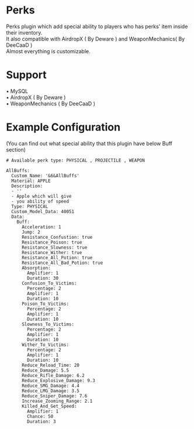 # Perks
Perks plugin which add special ability to players who has perks' item inside their inventory.\
It also compatible with AirdropX ( By Deware ) and WeaponMechanics( By DeeCaaD )\
Almost everything is customizable.

# Support
 • MySQL\
 • AirdropX ( By Deware )\
 • WeaponMechanics ( By DeeCaaD )

# Example Configuration 

(You can find out what special ability that this plugin have below Buff section)

```
# Available perk type: PHYSICAL , PROJECTILE , WEAPON

AllBuffs:
  Custom_Name: '&6&AllBuffs'
  Material: APPLE
  Description:
  - ''
  - Apple which will give
  - you ability of speed
  Type: PHYSICAL
  Custom_Model_Data: 40051
  Data:
    Buff:
      Acceleration: 1
      Jump: 2
      Resistance_Confustion: true
      Resistance_Poison: true
      Resistance_Slowness: true
      Resistance_Wither: true
      Resistance_All_Potion: true
      Resistance_All_Bad_Potion: true
      Absorption:
        Amplifier: 1
        Duration: 30
      Confusion_To_Victims:
        Percentage: 2
        Amplifier: 1
        Duration: 10
      Poison_To_Victims:
        Percentage: 2
        Amplifier: 1
        Duration: 10
      Slowness_To_Victims:
        Percentage: 2
        Amplifier: 1
        Duration: 10
      Wither_To_Victims:
        Percentage: 2
        Amplifier: 1
        Duration: 10
      Reduce_Reload_Time: 20
      Reduce_Damage: 5.5
      Reduce_Rifle_Damage: 6.2
      Reduce_Explosive_Damage: 9.3
      Reduce_SMG_Damage: 4.4
      Reduce_LMG_Damage: 3.5
      Reduce_Sniper_Damage: 7.6
      Increase_Zooming_Range: 2.1
      Killed_And_Get_Speed:
        Amplifier: 1
        Chance: 50
        Duration: 3

```

